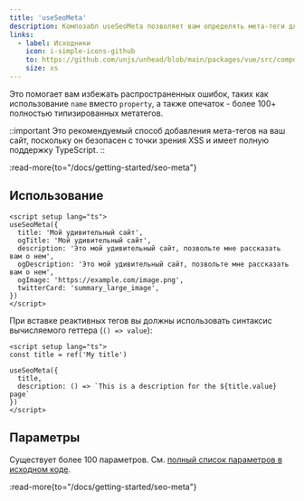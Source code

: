 ```yaml
---
title: 'useSeoMeta'
description: Композабл useSeoMeta позволяет вам определять мета-теги для SEO вашего сайта в виде плоского объекта с полной поддержкой TypeScript.
links:
  - label: Исходники
    icon: i-simple-icons-github
    to: https://github.com/unjs/unhead/blob/main/packages/vue/src/composables.ts
    size: xs
---
```


Это помогает вам избежать распространенных ошибок, таких как использование `name` вместо `property`, а также опечаток - более 100+ полностью типизированных метатегов.

::important
Это рекомендуемый способ добавления мета-тегов на ваш сайт, поскольку он безопасен с точки зрения XSS и имеет полную поддержку TypeScript.
::

:read-more{to="/docs/getting-started/seo-meta"}

## Использование

```vue [app.vue]
<script setup lang="ts">
useSeoMeta({
  title: 'Мой удивительный сайт',
  ogTitle: 'Мой удивительный сайт',
  description: 'Это мой удивительный сайт, позвольте мне рассказать вам о нем',
  ogDescription: 'Это мой удивительный сайт, позвольте мне рассказать вам о нем',
  ogImage: 'https://example.com/image.png',
  twitterCard: 'summary_large_image',
})
</script>
```

При вставке реактивных тегов вы должны использовать синтаксис вычисляемого геттера (`() => value`):

```vue [app.vue]
<script setup lang="ts">
const title = ref('My title')

useSeoMeta({
  title,
  description: () => `This is a description for the ${title.value} page`
})
</script>
```

## Параметры

Существует более 100 параметров. См. [полный список параметров в исходном коде](https://github.com/harlan-zw/zhead/blob/main/packages/zhead/src/metaFlat.ts#L1035).

:read-more{to="/docs/getting-started/seo-meta"}
